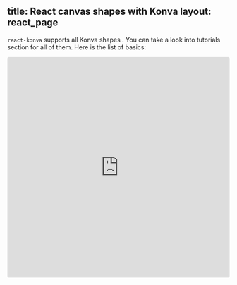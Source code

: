 title: React canvas shapes with Konva
layout: react_page
---

`react-konva` supports all Konva shapes . You can take a look into tutorials section for all of them.
Here is the list of basics:

<iframe src="https://codesandbox.io/embed/github/konvajs/site/tree/master/react-demos/shapes?hidenavigation=1&view=split" style="width:100%; height:500px; border:0; border-radius: 4px; overflow:hidden;" sandbox="allow-modals allow-forms allow-popups allow-scripts allow-same-origin"></iframe>
